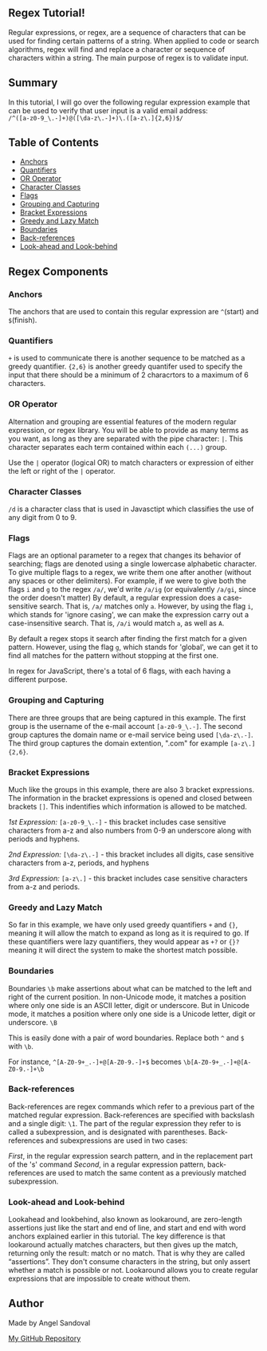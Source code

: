 ## Regex Tutorial!

Regular expressions, or regex, are a sequence of characters that can be used for finding certain patterns of a string.  When applied to code or search algorithms, regex will find and replace a character or sequence of characters within a string.  The main purpose of regex is to validate input.

## Summary

In this tutorial, I will go over the following regular expression example that can be used to verify that user input is a valid email address:
</br> ```/^([a-z0-9_\.-]+)@([\da-z\.-]+)\.([a-z\.]{2,6})$/```

## Table of Contents

- [Anchors](#anchors)
- [Quantifiers](#quantifiers)
- [OR Operator](#or-operator)
- [Character Classes](#character-classes)
- [Flags](#flags)
- [Grouping and Capturing](#grouping-and-capturing)
- [Bracket Expressions](#bracket-expressions)
- [Greedy and Lazy Match](#greedy-and-lazy-match)
- [Boundaries](#boundaries)
- [Back-references](#back-references)
- [Look-ahead and Look-behind](#look-ahead-and-look-behind)

## Regex Components

### Anchors

The anchors that are used to contain this regular expression are ```^```(start) and ```$```(finish).

### Quantifiers

```+``` is used to communicate there is another sequence to be matched as a greedy quantifier. ```{2,6}``` is another greedy quantifer used to specify the input that there should be a minimum of 2 characrtors to a maximum of 6 characters.

### OR Operator

Alternation and grouping are essential features of the modern regular expression, or regex library. You will be able to provide as many terms as you want, as long as they are separated with the pipe character: ```|```. This character separates each term contained within each ```(...)``` group.

Use the ```|``` operator (logical OR) to match characters or expression of either the left or right of the ```|``` operator.

### Character Classes

```/d``` is a character class that is used in Javasctipt which classifies the use of any digit from 0 to 9.

### Flags

Flags are an optional parameter to a regex that changes its behavior of searching; flags are denoted using a single lowercase alphabetic character. To give multiple flags to a regex, we write them one after another (without any spaces or other delimiters). For example, if we were to give both the flags ```i``` and ```g``` to the regex ```/a/```, we'd write ```/a/ig``` (or equivalently ```/a/gi```, since the order doesn't matter) By default, a regular expression does a case-sensitive search. That is, ```/a/``` matches only ```a```. However, by using the flag ```i```, which stands for 'ignore casing', we can make the expression carry out a case-insensitive search. That is, ```/a/i``` would match ```a```, as well as ```A```.

By default a regex stops it search after finding the first match for a given pattern. However, using the flag ```g```, which stands for 'global', we can get it to find all matches for the pattern without stopping at the first one.

In regex for JavaScript, there's a total of 6 flags, with each having a different purpose.

### Grouping and Capturing

There are three groups that are being captured in this example. The first group is the username of the e-mail account ```[a-z0-9_\.-]```. The second group captures the domain name or e-mail service being used ```[\da-z\.-]```.  The third group captures the domain extention, ".com" for example ```[a-z\.]{2,6}```.

### Bracket Expressions

Much like the groups in this example, there are also 3 bracket expressions. The information in the bracket expressions is opened and closed between brackets ```[]```. This indentifies which information is allowed to be matched.

*1st Expression:* ```[a-z0-9_\.-]``` - this bracket includes case sensitive characters from a-z and also numbers from 0-9 an underscore along with periods and hyphens.

*2nd Expression:* ```[\da-z\.-]``` - this bracket includes all digits, case sensitive characters from a-z, periods, and hyphens

*3rd Expression:* ```[a-z\.]``` - this bracket includes case sensitive characters from a-z and periods.

### Greedy and Lazy Match

So far in this example, we have only used greedy quantifiers ```+``` and ```{}```, meaning it will allow the match to expand as long as it is required to go. If these quantifiers were lazy quantifiers, they would appear as ```+?``` or ```{}?``` meaning it will direct the system to make the shortest match possible.

### Boundaries

Boundaries ```\b``` make assertions about what can be matched to the left and right of the current position. In non-Unicode mode, it matches a position where only one side is an ASCII letter, digit or underscore. But in Unicode mode, it matches a position where only one side is a Unicode letter, digit or underscore. ```\B```

This is easily done with a pair of word boundaries. Replace both ```^``` and ```$``` with ```\b```. 
</br>

For instance, ```^[A-Z0-9+_.-]+@[A-Z0-9.-]+$``` becomes ```\b[A-Z0-9+_.-]+@[A-Z0-9.-]+\b```

### Back-references

Back-references are regex commands which refer to a previous part of the matched regular expression. Back-references are specified with backslash and a single digit: ```\1```. The part of the regular expression they refer to is called a subexpression, and is designated with parentheses. Back-references and subexpressions are used in two cases:
</br>

*First*, in the regular expression search pattern, and in the replacement part of the 's' command
*Second*, in a regular expression pattern, back-references are used to match the same content as a previously matched subexpression.

### Look-ahead and Look-behind

Lookahead and lookbehind, also known as lookaround, are zero-length assertions just like the start and end of line, and start and end with word anchors explained earlier in this tutorial. The key difference is that lookaround actually matches characters, but then gives up the match, returning only the result: match or no match. That is why they are called “assertions”. They don't consume characters in the string, but only assert whether a match is possible or not. Lookaround allows you to create regular expressions that are impossible to create without them.

## Author

Made by Angel Sandoval

<a href="https://github.com/angel3510">My GitHub Repository</a>